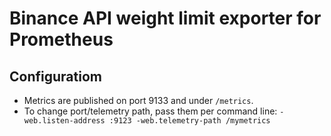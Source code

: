 # Binance API weight limit exporter for Prometheus

## Configuratiom
- Metrics are published on port 9133 and under `/metrics`.
- To change port/telemetry path, pass them per command line: `-web.listen-address :9123 -web.telemetry-path /mymetrics`